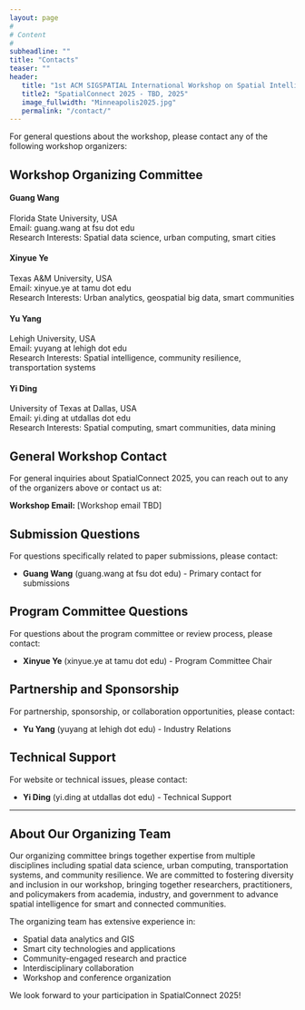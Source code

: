 ```yaml
---
layout: page
#
# Content
#
subheadline: ""
title: "Contacts"
teaser: ""
header:
   title: "1st ACM SIGSPATIAL International Workshop on Spatial Intelligence for Smart and Connected Communities"
   title2: "SpatialConnect 2025 - TBD, 2025"
   image_fullwidth: "Minneapolis2025.jpg"
   permalink: "/contact/"
---
```


For general questions about the workshop, please contact any of the following workshop organizers:

## Workshop Organizing Committee

#### Guang Wang
Florida State University, USA  
Email: guang.wang at fsu dot edu  
Research Interests: Spatial data science, urban computing, smart cities

#### Xinyue Ye
Texas A&M University, USA  
Email: xinyue.ye at tamu dot edu  
Research Interests: Urban analytics, geospatial big data, smart communities

#### Yu Yang
Lehigh University, USA  
Email: yuyang at lehigh dot edu  
Research Interests: Spatial intelligence, community resilience, transportation systems

#### Yi Ding
University of Texas at Dallas, USA  
Email: yi.ding at utdallas dot edu  
Research Interests: Spatial computing, smart communities, data mining

## General Workshop Contact

For general inquiries about SpatialConnect 2025, you can reach out to any of the organizers above or contact us at:

**Workshop Email:** [Workshop email TBD]

## Submission Questions

For questions specifically related to paper submissions, please contact:
- **Guang Wang** (guang.wang at fsu dot edu) - Primary contact for submissions

## Program Committee Questions

For questions about the program committee or review process, please contact:
- **Xinyue Ye** (xinyue.ye at tamu dot edu) - Program Committee Chair

## Partnership and Sponsorship

For partnership, sponsorship, or collaboration opportunities, please contact:
- **Yu Yang** (yuyang at lehigh dot edu) - Industry Relations

## Technical Support

For website or technical issues, please contact:
- **Yi Ding** (yi.ding at utdallas dot edu) - Technical Support

---

## About Our Organizing Team

Our organizing committee brings together expertise from multiple disciplines including spatial data science, urban computing, transportation systems, and community resilience. We are committed to fostering diversity and inclusion in our workshop, bringing together researchers, practitioners, and policymakers from academia, industry, and government to advance spatial intelligence for smart and connected communities.

The organizing team has extensive experience in:
- Spatial data analytics and GIS
- Smart city technologies and applications
- Community-engaged research and practice
- Interdisciplinary collaboration
- Workshop and conference organization

We look forward to your participation in SpatialConnect 2025!
